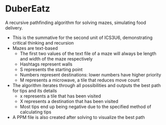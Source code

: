 # DuberEatz
A recursive pathfinding algorithm for solving mazes, simulating food delivery.
* This is the summative for the second unit of ICS3U6, demonstrating critical thinking and recursion
* Mazes are text-based
    * The first two values of the text file of a maze will always be length and width of the maze respectively
    * Hashtags represent walls
    * S represents the starting point
    * Numbers represent destinations: lower numbers have higher priority
    * M represents a microwave, a tile that reduces move count
* The algorithm iterates through all possibilities and outputs the best path for tips and its details
    * x represents a tile that has been visited
    * X represents a destination that has been visited
    * Most tips end up being negative due to the specified method of calculating tips
* A PPM file is also created after solving to visualize the best path